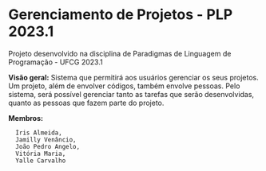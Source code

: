# Gerenciamento de Projetos - PLP 2023.1
Projeto desenvolvido na disciplina de Paradigmas de Linguagem de Programação - UFCG 2023.1

**Visão geral:**
Sistema que permitirá aos usuários gerenciar os seus projetos. Um projeto, além de envolver códigos, também envolve pessoas. Pelo sistema, será possível gerenciar tanto as tarefas que serão desenvolvidas, quanto as pessoas que fazem parte do projeto.

**Membros:**

      Íris Almeida,
      Jamilly Venâncio,
      João Pedro Angelo,
      Vitória Maria, 
      Yalle Carvalho
